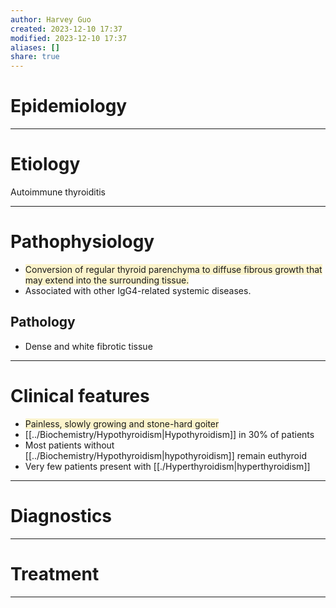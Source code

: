 ```yaml
---
author: Harvey Guo
created: 2023-12-10 17:37
modified: 2023-12-10 17:37
aliases: []
share: true
---
```

# Epidemiology


---
# Etiology
Autoimmune thyroiditis

---
# Pathophysiology
- <span style="background:rgba(240, 200, 0, 0.2)">Conversion of regular thyroid parenchyma to diffuse fibrous growth that may extend into the surrounding tissue.</span>
- Associated with other IgG4-related systemic diseases.
## Pathology
- Dense and white fibrotic tissue

---
# Clinical features
- <span style="background:rgba(240, 200, 0, 0.2)">Painless, slowly growing and stone-hard goiter</span>
- [[../Biochemistry/Hypothyroidism|Hypothyroidism]] in 30% of patients
- Most patients without [[../Biochemistry/Hypothyroidism|hypothyroidism]] remain euthyroid
- Very few patients present with [[./Hyperthyroidism|hyperthyroidism]]

---
# Diagnostics


---
# Treatment


---
